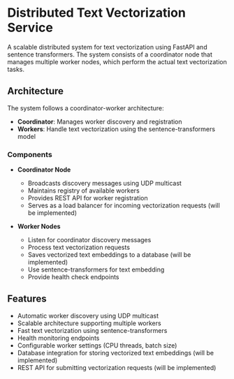 # Distributed Text Vectorization Service

A scalable distributed system for text vectorization using FastAPI and sentence transformers. The system consists of a coordinator node that manages multiple worker nodes, which perform the actual text vectorization tasks.

## Architecture

The system follows a coordinator-worker architecture:

- **Coordinator**: Manages worker discovery and registration
- **Workers**: Handle text vectorization using the sentence-transformers model

### Components

- **Coordinator Node**
  - Broadcasts discovery messages using UDP multicast
  - Maintains registry of available workers
  - Provides REST API for worker registration
  - Serves as a load balancer for incoming vectorization requests (will be implemented)

- **Worker Nodes**
  - Listen for coordinator discovery messages
  - Process text vectorization requests
  - Saves vectorized text embeddings to a database (will be implemented)
  - Use sentence-transformers for text embedding
  - Provide health check endpoints

## Features

- Automatic worker discovery using UDP multicast
- Scalable architecture supporting multiple workers
- Fast text vectorization using sentence-transformers
- Health monitoring endpoints
- Configurable worker settings (CPU threads, batch size)
- Database integration for storing vectorized text embeddings (will be implemented)
- REST API for submitting vectorization requests (will be implemented)
